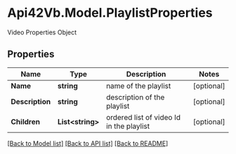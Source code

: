 # Api42Vb.Model.PlaylistProperties
Video Properties Object

## Properties

Name | Type | Description | Notes
------------ | ------------- | ------------- | -------------
**Name** | **string** | name of the playlist | [optional] 
**Description** | **string** | description of the playlist | [optional] 
**Children** | **List&lt;string&gt;** | ordered list of video Id in the playlist | [optional] 

[[Back to Model list]](../README.md#documentation-for-models) [[Back to API list]](../README.md#documentation-for-api-endpoints) [[Back to README]](../README.md)

